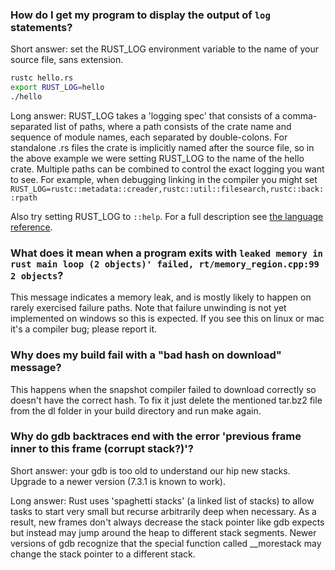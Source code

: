 ### How do I get my program to display the output of `log` statements?

Short answer: set the RUST_LOG environment variable to the name of your source file, sans extension.

```sh
rustc hello.rs
export RUST_LOG=hello
./hello
```

Long answer: RUST_LOG takes a 'logging spec' that consists of a comma-separated list of paths, where a path consists of the crate name and sequence of module names, each separated by double-colons. For standalone .rs files the crate is implicitly named after the source file, so in the above example we were setting RUST_LOG to the name of the hello crate. Multiple paths can be combined to control the exact logging you want to see. For example, when debugging linking in the compiler you might set `RUST_LOG=rustc::metadata::creader,rustc::util::filesearch,rustc::back::rpath`

Also try setting RUST_LOG to `::help`. For a full description see [the language reference][1].

[1]:http://doc.rust-lang.org/doc/rust.html#logging-system

### What does it mean when a program exits with `leaked memory in rust main loop (2 objects)' failed, rt/memory_region.cpp:99 2 objects`?

This message indicates a memory leak, and is mostly likely to happen on rarely exercised failure paths. Note that failure unwinding is not yet implemented on windows so this is expected. If you see this on linux or mac it's a compiler bug; please report it.

### Why does my build fail with a "bad hash on download" message?

This happens when the snapshot compiler failed to download correctly so doesn't have the correct hash. To fix it just delete the mentioned tar.bz2 file from the dl folder in your build directory and run make again.

### Why do gdb backtraces end with the error 'previous frame inner to this frame (corrupt stack?)'?

Short answer: your gdb is too old to understand our hip new stacks. Upgrade to a newer version (7.3.1 is known to work).

Long answer: Rust uses 'spaghetti stacks' (a linked list of stacks) to allow tasks to start very small but recurse arbitrarily deep when necessary. As a result, new frames don't always decrease the stack pointer like gdb expects but instead may jump around the heap to different stack segments. Newer versions of gdb recognize that the special function called __morestack may change the stack pointer to a different stack.
